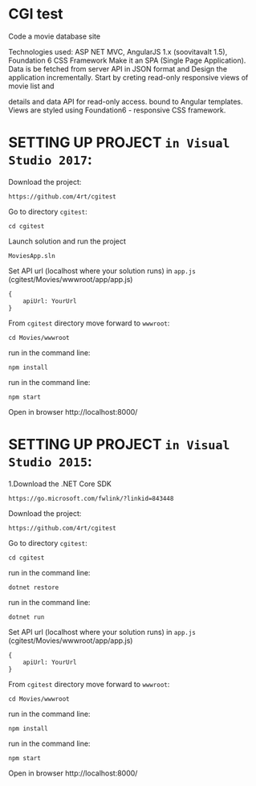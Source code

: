# CGI test

Code a movie database site

Technologies used: ASP NET MVC, AngularJS 1.x (soovitavalt 1.5), Foundation 6 CSS Framework
Make it an SPA (Single Page Application). Data is be fetched from server API in JSON format and
Design the application incrementally. Start by creting read-only responsive views of movie list and

details and data API for read-only access.
bound to Angular templates.
Views are styled using Foundation6 - responsive CSS framework.

# SETTING UP PROJECT `in Visual Studio 2017`:

Download the project:
```
https://github.com/4rt/cgitest
```

Go to directory `cgitest`:
```
cd cgitest
```

Launch solution and run the project
```
MoviesApp.sln
```

Set API url (localhost where your solution runs) in `app.js` (cgitest/Movies/wwwroot/app/app.js)
```
{
    apiUrl: YourUrl
}
```

From `cgitest` directory move forward to `wwwroot`:

```
cd Movies/wwwroot
```

run in the command line:
```
npm install
```

run in the command line:
```
npm start
```

Open in browser  http://localhost:8000/

# SETTING UP PROJECT `in Visual Studio 2015`:

1.Download the .NET Core SDK
```
https://go.microsoft.com/fwlink/?linkid=843448
```

Download the project:
```
https://github.com/4rt/cgitest
```

Go to directory `cgitest`:
```
cd cgitest
```

run in the command line:
```
dotnet restore
```

run in the command line:
```
dotnet run
```

Set API url (localhost where your solution runs) in `app.js` (cgitest/Movies/wwwroot/app/app.js)
```
{
    apiUrl: YourUrl
}
```

From `cgitest` directory move forward to `wwwroot`:

```
cd Movies/wwwroot
```

run in the command line:
```
npm install
```

run in the command line:
```
npm start
```

Open in browser  http://localhost:8000/

